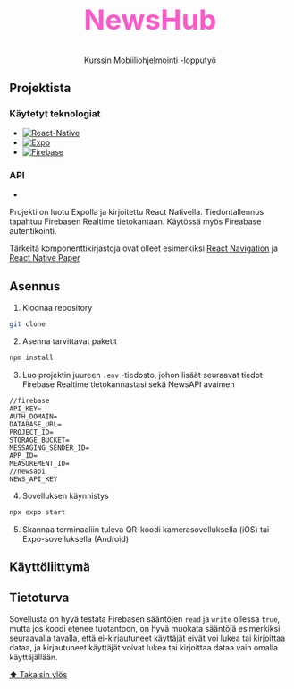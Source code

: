 <div align="center">
  <h1 style="color: #fa5aca; font-size: 50px; font-weight: bold;">NewsHub</h1>
  <p>Kurssin Mobiiliohjelmointi -lopputyö
</div>

## Projektista

### Käytetyt teknologiat
- [![React-Native][React-Native]][React-Native-url]
- [![Expo][Expo]][Expo-url]
- [![Firebase][Firebase]][Firebase-url]

### API
- 

Projekti on luotu Expolla ja kirjoitettu React Nativella. Tiedontallennus tapahtuu Firebasen Realtime tietokantaan. Käytössä myös Fireabase autentikointi.

Tärkeitä komponenttikirjastoja ovat olleet esimerkiksi [React Navigation][React-Navigation-url] ja [React Native Paper][React-Native-Paper-url]

## Asennus
1. Kloonaa repository
  ```sh
  git clone 
  ```
2. Asenna tarvittavat paketit
  ```sh
  npm install
  ```
3. Luo projektin juureen `.env` -tiedosto, johon lisäät seuraavat tiedot Firebase Realtime tietokannastasi sekä NewsAPI avaimen
```
//firebase
API_KEY=
AUTH_DOMAIN=
DATABASE_URL=
PROJECT_ID=
STORAGE_BUCKET=
MESSAGING_SENDER_ID=
APP_ID=
MEASUREMENT_ID=
//newsapi
NEWS_API_KEY
```
4. Sovelluksen käynnistys
```sh
npx expo start
```
5. Skannaa terminaaliin tuleva QR-koodi kamerasovelluksella (iOS) tai Expo-sovelluksella (Android)

## Käyttöliittymä
<p float="left">

</p>

## Tietoturva
Sovellusta on hyvä testata Firebasen sääntöjen `read` ja `write` ollessa `true`, mutta jos koodi etenee tuotantoon, on hyvä muokata sääntöjä esimerkiksi seuraavalla tavalla, että ei-kirjautuneet käyttäjät eivät voi lukea tai kirjoittaa dataa, ja kirjautuneet käyttäjät voivat lukea tai kirjoittaa dataa vain omalla käyttäjällään.


[⬆️ Takaisin ylös](#projektista)
<!-- MARKDOWN LINKS & IMAGES -->
<!-- https://www.markdownguide.org/basic-syntax/#reference-style-links -->
[React-Native]: https://img.shields.io/badge/react_native-%2320232a.svg?style=for-the-badge&logo=react&logoColor=%2361DAFB
[React-Native-url]: https://reactnative.dev/
[Expo]: https://img.shields.io/badge/expo-1C1E24?style=for-the-badge&logo=expo&logoColor=#D04A37
[Expo-url]: https://expo.dev/ 
[Firebase]: https://img.shields.io/badge/firebase-%23039BE5.svg?style=for-the-badge&logo=firebase
[Firebase-url]: https://firebase.google.com/
[React-Navigation-url]: https://reactnavigation.org/
[React-Native-Elements-url]: https://reactnativeelements.com/
[React-Native-Paper-url]: https://reactnativepaper.com/
[node-url]: https://nodejs.org/en